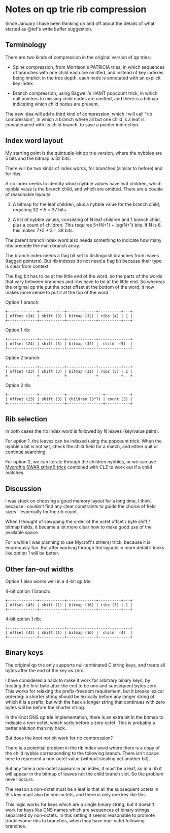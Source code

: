 Notes on qp trie rib compression
================================

Since January I have been thinking on and off about the details of
what started as @tef's write buffer suggestion.


Terminology
-----------

There are two kinds of compression in the original version of qp tries:

* Spine compression, from Morrison's PATRICIA tries, in which
  sequences of branches with one child each are omitted, and instead
  of key indexes being implicit in the tree depth, each node is
  annotated with an explicit key index.

* Branch compression, using Bagwell's HAMT popcount trick, in which
  null pointers to missing child nodes are omitted, and there is a
  bitmap indicating which child nodes are present.

The new idea will add a third kind of compression, which I will call
"rib compression", in which a branch where all but one child is a leaf
is concatenated with its child branch, to save a pointer indirection.


Index word layout
-----------------

My starting point is the quintuple-bit qp trie version, where the
nybbles are 5 bits and the bitmap is 32 bits.

There will be two kinds of index words, for branches (similar to
before) and for ribs.

A rib index needs to identify which nybble values have leaf children,
which nybble value is the branch child, and which are omitted. There
are a couple of reasonable layouts:

1. A bitmap for the leaf children, plus a nybble value for the branch
   child, requiring 32 + 5 = 37 bits.

2. A list of nybble values, consisting of N leaf children and 1 branch
   child, plus a count of children. This requires 5*(N+1) + log(N+1)
   bits. If N is 6, this makes 7*5 + 3 = 38 bits.

The parent branch index word also needs something to indicate how many
ribs precede the main branch array.

The branch index needs a flag bit set to distinguish branches from
leaves (tagged pointers). But rib indexes do not need a flag bit
because their type is clear from context.

The flag bit has to be at the little end of the word, so the parts of
the words that vary between branches and ribs have to be at the little
end. So whereas the original qp trie put the octet offset at the
bottom of the word, it now makes more sense to put it at the top of
the word.

Option 1 branch:

    +-------------+-----------+-------------+----------+---+
    | offset (24) | shift (3) | bitmap (32) | ribs (4) | 1 |
    +-------------+-----------+-------------+----------+---+

Option 1 rib:

    +-------------+-----------+-------------+--------------+
    | offset (24) | shift (3) | bitmap (32) |  child  (5)  |
    +-------------+-----------+-------------+--------------+

Option 2 branch:

    +-------------+-----------+-------------+----------+---+
    | offset (23) | shift (3) | bitmap (32) | ribs (5) | 1 |
    +-------------+-----------+-------------+----------+---+

Option 2 rib:

    +-------------+-----------+----------------+-----------+
    | offset (23) | shift (3) | children (5*7) | count (3) |
    +-------------+-----------+----------------+-----------+


Rib selection
-------------

In both cases the rib index word is followed by N leaves (key/value
pairs).

For option 1, the leaves can be indexed using the popcount trick. When
the nybble's bit is not set, check the child field for a match, and
either quit or continue searching.

For option 2, we can iterate through the children nybbles, or we can use
[Mycroft's SWAR strlen() trick](https://www.cl.cam.ac.uk/~am21/progtricks.html)
combined with CLZ to work out if a child matches.


Discussion
----------

I was stuck on choosing a good memory layout for a long time, I think
because I couldn't find any clear constraints to guide the choice of
field sizes - especially for the rib count.

When I thought of sawpping the order of the octet offset / byte shift
/ bitmap fields, it became a lot more clear how to make good use of
the available space.

For a while I was planning to use Mycroft's strlen() trick, because it
is enormously fun. But after working through the layouts in more
detail it looks like option 1 will be better.


Other fan-out widths
--------------------

Option 1 also works well in a 4-bit qp trie:

4-bit option 1 branch:

    +-------------+-----------+-------------+----------+---+
    | offset (43) | shift (1) | bitmap (16) | ribs (3) | 1 |
    +-------------+-----------+-------------+----------+---+

4-bit option 1 rib:

    +-------------+-----------+-------------+--------------+
    | offset (43) | shift (1) | bitmap (16) |  child  (4)  |
    +-------------+-----------+-------------+--------------+


Binary keys
-----------

The original qp trie only supports nul-terminated C string keys, and
treats all bytes after the end of the key as zero.

I have considered a hack to make it work for arbitrary binary keys, by
treating the first byte after the end to be one and subsequent bytes
zero. This works for relaxing the prefix-freedom requirement, but it
breaks lexical ordering: a shorter string should be lexically before
any longer string of which it is a prefix, but with the hack a longer
string that continues with zero bytes will be before the shorter
string.

In the Knot DNS qp trie implementation, there is an extra bit in the
bitmap to indicate a non-octet, which sorts before a zero octet. This
is probably a better solution than my hack.

But does the knot not bit work for rib compression?

There is a potential problem in the rib index word where there is a
copy of the child nybble corresponding to the following branch. There
isn't space here to represent a non-octet value (without stealing yet
another bit).

But any time a non-octet appears in an index, it must be a leaf, so in
a rib it will appear in the bitmap of leaves not the child branch
slot. So the problem never occurs.

The reason a non-octet must be a leaf is that all the subsequent
octets in this key must also be non-octets, and there is only one key
like this.

This logic works for keys which are a single binary string, but it
doesn't work for keys like DNS names which are sequences of binary
strings separated by non-octets. In this setting it seems reasonable
to promote troublesome ribs to branches, when they have non-octet
following branches.

